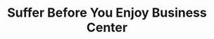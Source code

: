 ---
title: "Suffer Before You Enjoy Business Center"
url: /sanniquellie/suffer-before-you-enjoy-business-center/
shop: mobile phone
---